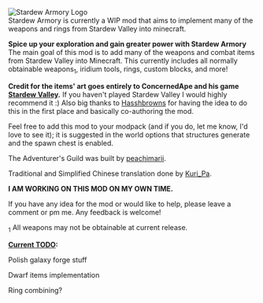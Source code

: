 
![Stardew Armory Logo](https://github.com/genDevo/Stardew-Armory/blob/1.16-SA/images/safull.png?raw=true)
<br>
Stardew Armory is currently a WIP mod that aims to implement many of the weapons and rings from Stardew Valley into minecraft.

**Spice up your exploration and gain greater power with Stardew Armory**
The main goal of this mod is to add many of the weapons and combat items from Stardew Valley into Minecraft. This currently includes all normally obtainable weapons<sub>1</sub>, iridium tools, rings, custom blocks, and more!

**Credit for the items' art goes entirely to ConcernedApe and his game [Stardew Valley](https://www.stardewvalley.net/).** If you haven't played Stardew Valley I would highly recommend it :) Also big thanks to [Hasshbrowns](https://www.curseforge.com/members/hasshbrowns/projects) for having the idea to do this in the first place and basically co-authoring the mod.

Feel free to add this mod to your modpack (and if you do, let me know, I'd love to see it); it is suggested in the world options that structures generate and the spawn chest is enabled.

The Adventurer's Guild was built by [peachimarii](https://www.curseforge.com/members/peachimarii/projects).

Traditional and Simplified Chinese translation done by [Kuri_Pa](https://www.curseforge.com/members/kuri_pa/projects).

**I AM WORKING ON THIS MOD ON MY OWN TIME.**

If you have any idea for the mod or would like to help, please leave a comment or pm me. Any feedback is welcome!

<sub>1</sub> All weapons may not be obtainable at current release.

**<ins>Current TODO</ins>:**

Polish galaxy forge stuff

Dwarf items implementation

Ring combining?
